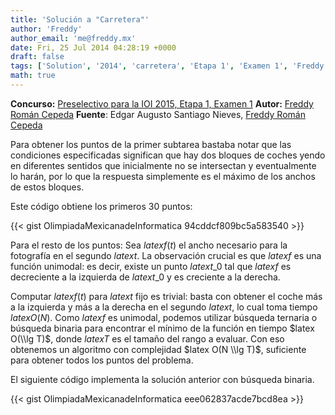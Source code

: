 ```yaml
---
title: 'Solución a "Carretera"'
author: 'Freddy'
author_email: 'me@freddy.mx'
date: Fri, 25 Jul 2014 04:28:19 +0000
draft: false
tags: ['Solution', '2014', 'carretera', 'Etapa 1', 'Examen 1', 'Freddy', 'nieves', 'preselectivo', 'solución', 'Soluciones Preselectivo 2014']
math: true
---
```


**Concurso:** [Preselectivo para la IOI 2015, Etapa 1, Examen 1](https://omegaup.com/arena/IOI2015E1E1/#problems/carretera) **Autor:** [Freddy Román Cepeda](http://freddy.mx/) **Fuente**: Edgar Augusto Santiago Nieves, [Freddy Román Cepeda](http://freddy.mx/)

Para obtener los puntos de la primer subtarea bastaba notar que las condiciones especificadas significan que hay dos bloques de coches yendo en diferentes sentidos que inicialmente no se intersectan y eventualmente lo harán, por lo que la respuesta simplemente es el máximo de los anchos de estos bloques.

Este código obtiene los primeros 30 puntos:

{{< gist OlimpiadaMexicanadeInformatica 94cddcf809bc5a583540 >}}

Para el resto de los puntos: Sea $latex f(t)$ el ancho necesario para la fotografía en el segundo $latex t$. La observación crucial es que $latex f$ es una función unimodal: es decir, existe un punto $latex t\_0$ tal que $latex f$ es decreciente a la izquierda de $latex t\_0$ y es creciente a la derecha.

Computar $latex f(t)$ para $latex t$ fijo es trivial: basta con obtener el coche más a la izquierda y más a la derecha en el segundo $latex t$, lo cual toma tiempo $latex O(N)$. Como $latex f$ es unimodal, podemos utilizar búsqueda ternaria o búsqueda binaria para encontrar el mínimo de la función en tiempo $latex O(\\lg T)$, donde $latex T$ es el tamaño del rango a evaluar. Con eso obtenemos un algoritmo con complejidad $latex O(N \\lg T)$, suficiente para obtener todos los puntos del problema.

El siguiente código implementa la solución anterior con búsqueda binaria.

{{< gist OlimpiadaMexicanadeInformatica eee062837acde7bcd8ea >}}